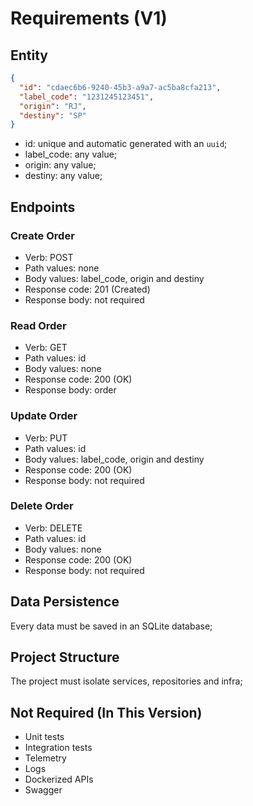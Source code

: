 # Requirements (V1)

## Entity
```json
{
  "id": "cdaec6b6-9240-45b3-a9a7-ac5ba8cfa213", 
  "label_code": "1231245123451", 
  "origin": "RJ", 
  "destiny": "SP"
}
```
* id: unique and automatic generated with an `uuid`;
* label_code: any value;
* origin: any value;
* destiny: any value;

## Endpoints

### Create Order
* Verb: POST
* Path values: none
* Body values: label_code, origin and destiny
* Response code: 201 (Created)
* Response body: not required

### Read Order
* Verb: GET
* Path values: id
* Body values: none
* Response code: 200 (OK)
* Response body: order

### Update Order
* Verb: PUT
* Path values: id
* Body values: label_code, origin and destiny
* Response code: 200 (OK)
* Response body: not required

### Delete Order
* Verb: DELETE
* Path values: id
* Body values: none
* Response code: 200 (OK)
* Response body: not required

## Data Persistence
Every data must be saved in an SQLite database;

## Project Structure
The project must isolate services, repositories and infra;

## Not Required (In This Version)
* Unit tests
* Integration tests
* Telemetry
* Logs
* Dockerized APIs
* Swagger